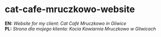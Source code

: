 # cat-cafe-mruczkowo-website
**EN:** _Website for my client: Cat Café Mruczkowo in Gliwice_
<br>
**PL:** _Strona dla mojego klienta: Kocia Kawiarnia Mruczkowo w Gliwicach_

